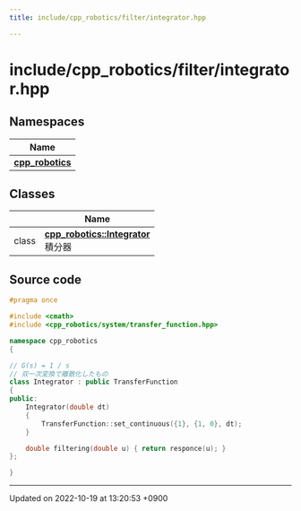 ```yaml
---
title: include/cpp_robotics/filter/integrator.hpp

---
```


# include/cpp_robotics/filter/integrator.hpp



## Namespaces

| Name           |
| -------------- |
| **[cpp_robotics](/cpp_robotics/doxybook/Namespaces/namespacecpp__robotics/)**  |

## Classes

|                | Name           |
| -------------- | -------------- |
| class | **[cpp_robotics::Integrator](/cpp_robotics/doxybook/Classes/classcpp__robotics_1_1Integrator/)** <br>積分器  |




## Source code

```cpp
#pragma once

#include <cmath>
#include <cpp_robotics/system/transfer_function.hpp>

namespace cpp_robotics
{

// G(s) = 1 / s
// 双一次変換で離散化したもの
class Integrator : public TransferFunction
{
public:
    Integrator(double dt)
    {
        TransferFunction::set_continuous({1}, {1, 0}, dt);
    }

    double filtering(double u) { return responce(u); } 
};

}
```


-------------------------------

Updated on 2022-10-19 at 13:20:53 +0900
